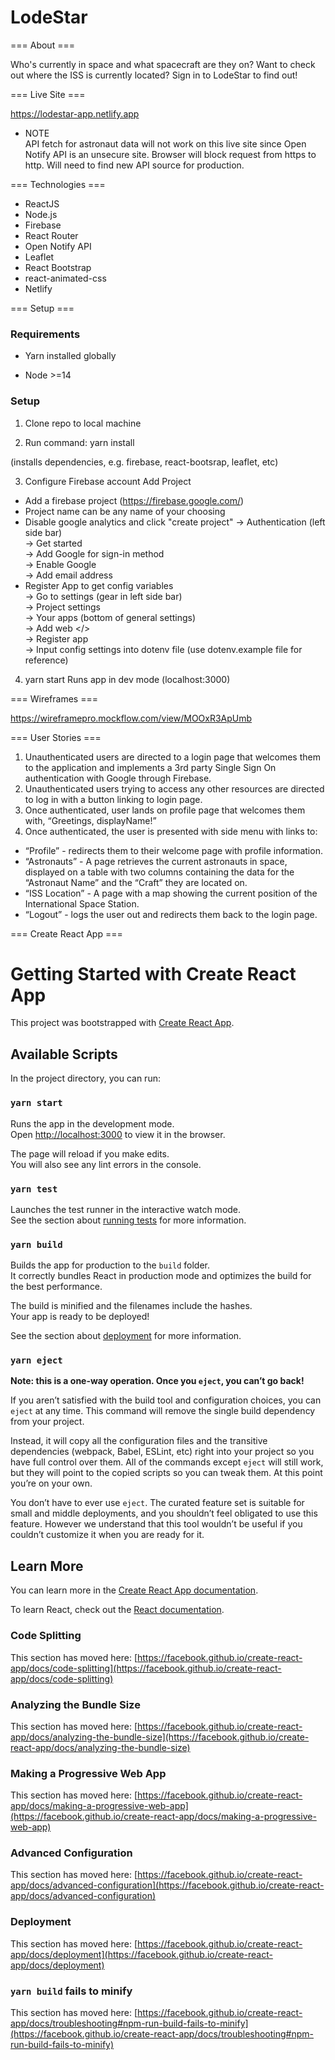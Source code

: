 # LodeStar 

=== About ===

  Who's currently in space and what spacecraft are they on? Want to check out where the ISS is currently located? Sign in to LodeStar to find out! 

=== Live Site ===

https://lodestar-app.netlify.app
* NOTE\
API fetch for astronaut data will not work on this live site since Open Notify API is an unsecure site. Browser will block request from https to http.
Will need to find new API source for production.

=== Technologies ===

* ReactJS
* Node.js
* Firebase 
* React Router
* Open Notify API 
* Leaflet 
* React Bootstrap
* react-animated-css
* Netlify

=== Setup ===

### Requirements

* Yarn installed globally

* Node >=14 

### Setup

1. Clone repo to local machine

2. Run command:
yarn install

(installs dependencies, e.g. firebase, react-bootsrap, leaflet, etc)

3. Configure Firebase account
Add Project
- Add a firebase project (https://firebase.google.com/)
- Project name can be any name of your choosing
- Disable google analytics and click "create project"
-> Authentication (left side bar)\
-> Get started\
-> Add Google for sign-in method\
-> Enable Google\
-> Add email address
- Register App to get config variables\
-> Go to settings (gear in left side bar)\
-> Project settings\
-> Your apps (bottom of general settings)\
-> Add web </>\
-> Register app\
-> Input config settings into dotenv file (use dotenv.example file for reference)

4. yarn start
Runs app in dev mode (localhost:3000)

=== Wireframes ===

https://wireframepro.mockflow.com/view/MOOxR3ApUmb

=== User Stories ===

1. Unauthenticated users are directed to a login page that welcomes them to the application and implements a 3rd party Single Sign On authentication with Google through Firebase.
2. Unauthenticated users trying to access any other resources are directed to log in with a button linking to login page. 
3. Once authenticated, user lands on profile page that welcomes them with, “Greetings, displayName!”
4. Once authenticated, the user is presented with side menu with links to:
- “Profile” - redirects them to their welcome page with profile information.
- “Astronauts” - A page retrieves the current astronauts in space, displayed on a table with two columns containing the data for the “Astronaut Name” and the “Craft” they are located on.
- “ISS Location” - A page with a map showing the current position of the International Space Station.
- “Logout” - logs the user out and redirects them back to the login page.

=== Create React App ===

# Getting Started with Create React App

This project was bootstrapped with [Create React App](https://github.com/facebook/create-react-app).

## Available Scripts

In the project directory, you can run:

### `yarn start`

Runs the app in the development mode.\
Open [http://localhost:3000](http://localhost:3000) to view it in the browser.

The page will reload if you make edits.\
You will also see any lint errors in the console.

### `yarn test`

Launches the test runner in the interactive watch mode.\
See the section about [running tests](https://facebook.github.io/create-react-app/docs/running-tests) for more information.

### `yarn build`

Builds the app for production to the `build` folder.\
It correctly bundles React in production mode and optimizes the build for the best performance.

The build is minified and the filenames include the hashes.\
Your app is ready to be deployed!

See the section about [deployment](https://facebook.github.io/create-react-app/docs/deployment) for more information.

### `yarn eject`

**Note: this is a one-way operation. Once you `eject`, you can’t go back!**

If you aren’t satisfied with the build tool and configuration choices, you can `eject` at any time. This command will remove the single build dependency from your project.

Instead, it will copy all the configuration files and the transitive dependencies (webpack, Babel, ESLint, etc) right into your project so you have full control over them. All of the commands except `eject` will still work, but they will point to the copied scripts so you can tweak them. At this point you’re on your own.

You don’t have to ever use `eject`. The curated feature set is suitable for small and middle deployments, and you shouldn’t feel obligated to use this feature. However we understand that this tool wouldn’t be useful if you couldn’t customize it when you are ready for it.

## Learn More

You can learn more in the [Create React App documentation](https://facebook.github.io/create-react-app/docs/getting-started).

To learn React, check out the [React documentation](https://reactjs.org/).

### Code Splitting

This section has moved here: [https://facebook.github.io/create-react-app/docs/code-splitting](https://facebook.github.io/create-react-app/docs/code-splitting)

### Analyzing the Bundle Size

This section has moved here: [https://facebook.github.io/create-react-app/docs/analyzing-the-bundle-size](https://facebook.github.io/create-react-app/docs/analyzing-the-bundle-size)

### Making a Progressive Web App

This section has moved here: [https://facebook.github.io/create-react-app/docs/making-a-progressive-web-app](https://facebook.github.io/create-react-app/docs/making-a-progressive-web-app)

### Advanced Configuration

This section has moved here: [https://facebook.github.io/create-react-app/docs/advanced-configuration](https://facebook.github.io/create-react-app/docs/advanced-configuration)

### Deployment

This section has moved here: [https://facebook.github.io/create-react-app/docs/deployment](https://facebook.github.io/create-react-app/docs/deployment)

### `yarn build` fails to minify

This section has moved here: [https://facebook.github.io/create-react-app/docs/troubleshooting#npm-run-build-fails-to-minify](https://facebook.github.io/create-react-app/docs/troubleshooting#npm-run-build-fails-to-minify)

